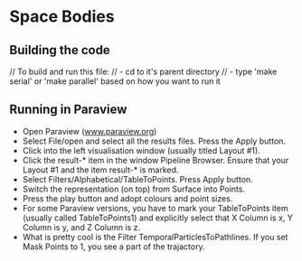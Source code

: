 # Space Bodies

## Building the code
// To build and run this file:
// - cd to it's parent directory
// - type 'make serial' or 'make parallel' based on how you want to run it

## Running in Paraview
- Open Paraview (www.paraview.org)
- Select File/open and select all the results files. Press the Apply button.
- Click into the left visualisation window (usually titled Layout #1).
- Click the result-* item in the window Pipeline Browser. Ensure that your Layout #1 and the item result-* is marked.
- Select Filters/Alphabetical/TableToPoints. Press Apply button.
- Switch the representation (on top) from Surface into Points.
- Press the play button and adopt colours and point sizes.
- For some Paraview versions, you have to mark your TableToPoints item (usually called TableToPoints1) and explicitly select that X Column is x, Y Column is y, and Z Column is z.
- What is pretty cool is the Filter TemporalParticlesToPathlines. If you set Mask Points to 1, you see a part of the trajactory.
